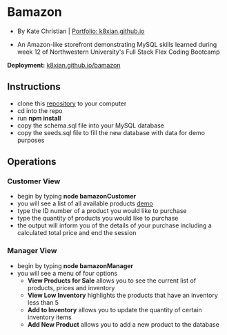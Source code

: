 # Bamazon
* By Kate Christian | [Portfolio: k8xian.github.io](https://k8xian.github.io)

* An Amazon-like storefront demonstrating MySQL skills learned during week 12 of Northwestern University's Full Stack Flex Coding Bootcamp

**Deployment:** [k8xian.github.io/bamazon](https://k8xian.github.io/bamazon)

## Instructions
* clone this [repository](https://github.com/k8xian/bamazon.git) to your computer
* cd into the repo
* run **npm install**
* copy the schema.sql file into your MySQL database
* copy the seeds.sql file to fill the new database with data for demo purposes

## Operations

### Customer View
* begin by typing **node bamazonCustomer**
* you will see a list of all available products [demo](/screenshots/customer/1_customer_initial-list.png)
* type the ID number of a product you would like to purchase
* type the quantity of products you would like to purchase
* the output will inform you of the details of your purchase including a calculated total price and end the session

### Manager View
* begin by typing **node bamazonManager**
* you will see a menu of four options
    * **View Products for Sale** allows you to see the current list of products, prices and inventory
    * **View Low Inventory** highlights the products that have an inventory less than 5
    * **Add to Inventory** allows you to update the quantity of certain inventory items
    * **Add New Product** allows you to add a new product to the database
